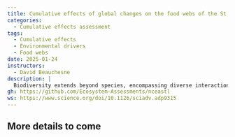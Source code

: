 ```yaml
---
title: Cumulative effects of global changes on the food webs of the St. Lawrence System
categories: 
  - Cumulative effects assessment
tags: 
  - Cumulative effects
  - Environmental drivers
  - Food webs
date: 2025-01-24
instructors:
  - David Beauchesne
description: | 
  Biodiversity extends beyond species, encompassing diverse interactions crucial for ecological dynamics and ecosystem functioning. Still, these interactions remain overwhelmingly overlooked in environmental management. Here, we assess the cumulative effects of 18 stressors on 193 species between 2010 and 2015 in the St. Lawrence marine ecosystem in eastern Canada. We use a novel approach that explicitly considers the less obvious yet no less significant effects arising from species interactions in a multiple stressors framework. We uncover overlooked threats, particularly for exploited or endangered fishes and marine mammals. This highlights potentially significant gaps in management and recovery strategies that generally overlook interactions. Our novel ecosystem-based approach fills this void by incorporating the less obvious yet no less significant effects arising from species interactions in a multiple stressors framework.
gh: https://github.com/Ecosystem-Assessments/nceastl
ws: https://www.science.org/doi/10.1126/sciadv.adp9315
---
```



## More details to come

